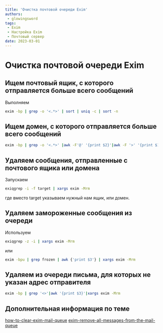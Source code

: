 ```yaml
---
title: 'Очистка почтовой очереди Exim'
authors: 
 - glowingsword
tags:
 - Exim
 - Настройка Exim
 - Почтовый сервер
date: 2023-03-01
---
```

# Очистка почтовой очереди Exim

## Ищем почтовый ящик, с которого отправляется больше всего сообщений

Выполняем
```bash
exim -bp | grep -o '<.*>' | sort | uniq -c | sort -n
```

## Ищем домен, с которого отправляется больше всего сообщений

```bash
exim -bp | grep -o '<.*>' |awk -F'@' '{print $2}'|awk -F '>' '{print $1}'| sort | uniq -c | sort -n
```

## Удаляем сообщения, отправленные с почтового ящика или домена

Запускаем

```bash
exiqgrep -i -f target | xargs exim -Mrm
```

где вместо target указываем нужный нам ящик, или домен.

## Удаляем замороженные сообщения из очереди

Используем

```bash
exiqgrep -z -i | xargs exim -Mrm
```
или

```bash
exim -bpu | grep frozen | awk {'print $3'} | xargs exim -Mrm
```

## Удаляем из очереди письма, для которых не указан адрес отправителя

```bash
exim -bp | grep '<>'|awk '{print $3}'|xargs exim -Mrm
```

## Дополнительная информация по теме

[how-to-clear-exim-mail-queue](https://linux-tips.com/t/how-to-clear-exim-mail-queue/137)
[exim-remove-all-messages-from-the-mail-queue](https://www.cyberciti.biz/faq/exim-remove-all-messages-from-the-mail-queue/)